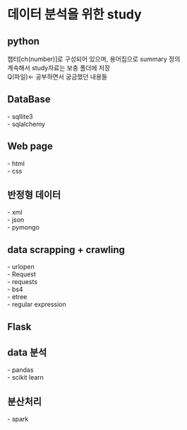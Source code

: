 <h1>데이터 분석을 위한 study</h1>

<h2>python</h2>
챕터[ch(number)]로 구성되어 있으며, 용어집으로 summary 정의<br/>
계속해서 study자료는 보충 폴더에 저장<br/>
Q(파일)<- 공부하면서 궁금했던 내용들<br/> 
<h2>DataBase</h2>
- sqllite3 <br/>
- sqlalchemy <br/>
<h2>Web page</h2>
- html <br/> 
- css <br/>
<h2>반정형 데이터</h2>
- xml <br/>
- json <br/>
- pymongo <br/>
<h2>data scrapping + crawling</h2>
- urlopen <br/>
- Request <br/>
- requests <br/>
- bs4 <br/>
- etree <br/>
- regular expression<br/>
<h2>Flask</h2>

<h2>data 분석</h2>
- pandas <br/>
- scikit learn <br/> 

<h2>분산처리</h2>
- spark <br/>
